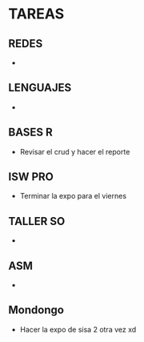 
# TAREAS

## REDES
- 

## LENGUAJES
- 

## BASES R
- Revisar el crud y hacer el reporte

## ISW PRO
- Terminar la expo para el viernes

## TALLER SO
- 

## ASM
- 

## Mondongo
- Hacer la expo de sisa 2 otra vez xd

